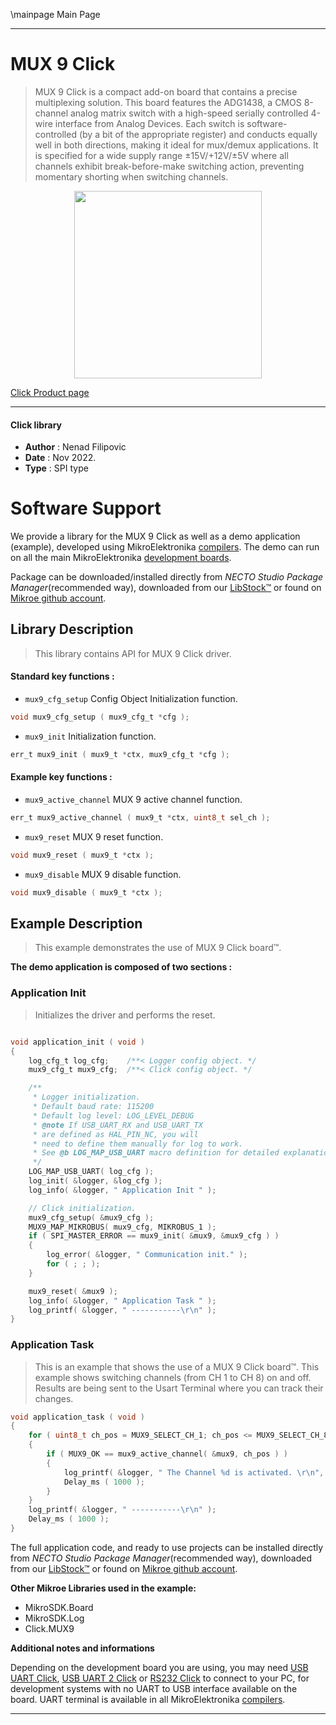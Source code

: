 \mainpage Main Page

---
# MUX 9 Click

> MUX 9 Click is a compact add-on board that contains a precise multiplexing solution. 
> This board features the ADG1438, a CMOS 8-channel analog matrix switch 
> with a high-speed serially controlled 4-wire interface from Analog Devices. 
> Each switch is software-controlled (by a bit of the appropriate register) 
> and conducts equally well in both directions, making it ideal for mux/demux applications. 
> It is specified for a wide supply range ±15V/+12V/±5V where all channels exhibit break-before-make switching action, 
> preventing momentary shorting when switching channels.

<p align="center">
  <img src="https://download.mikroe.com/images/click_for_ide/mux9_click.png" height=300px>
</p>

[Click Product page](https://www.mikroe.com/mux-9-click)

---


#### Click library

- **Author**        : Nenad Filipovic
- **Date**          : Nov 2022.
- **Type**          : SPI type


# Software Support

We provide a library for the MUX 9 Click
as well as a demo application (example), developed using MikroElektronika
[compilers](https://www.mikroe.com/necto-studio).
The demo can run on all the main MikroElektronika [development boards](https://www.mikroe.com/development-boards).

Package can be downloaded/installed directly from *NECTO Studio Package Manager*(recommended way), downloaded from our [LibStock&trade;](https://libstock.mikroe.com) or found on [Mikroe github account](https://github.com/MikroElektronika/mikrosdk_click_v2/tree/master/clicks).

## Library Description

> This library contains API for MUX 9 Click driver.

#### Standard key functions :

- `mux9_cfg_setup` Config Object Initialization function.
```c
void mux9_cfg_setup ( mux9_cfg_t *cfg );
```

- `mux9_init` Initialization function.
```c
err_t mux9_init ( mux9_t *ctx, mux9_cfg_t *cfg );
```

#### Example key functions :

- `mux9_active_channel` MUX 9 active channel function.
```c
err_t mux9_active_channel ( mux9_t *ctx, uint8_t sel_ch );
```

- `mux9_reset` MUX 9 reset function.
```c
void mux9_reset ( mux9_t *ctx );
```

- `mux9_disable` MUX 9 disable function.
```c
void mux9_disable ( mux9_t *ctx );
```

## Example Description

> This example demonstrates the use of MUX 9 Click board™.

**The demo application is composed of two sections :**

### Application Init

> Initializes the driver and performs the reset.

```c

void application_init ( void )
{
    log_cfg_t log_cfg;    /**< Logger config object. */
    mux9_cfg_t mux9_cfg;  /**< Click config object. */

    /** 
     * Logger initialization.
     * Default baud rate: 115200
     * Default log level: LOG_LEVEL_DEBUG
     * @note If USB_UART_RX and USB_UART_TX 
     * are defined as HAL_PIN_NC, you will 
     * need to define them manually for log to work. 
     * See @b LOG_MAP_USB_UART macro definition for detailed explanation.
     */
    LOG_MAP_USB_UART( log_cfg );
    log_init( &logger, &log_cfg );
    log_info( &logger, " Application Init " );

    // Click initialization.
    mux9_cfg_setup( &mux9_cfg );
    MUX9_MAP_MIKROBUS( mux9_cfg, MIKROBUS_1 );
    if ( SPI_MASTER_ERROR == mux9_init( &mux9, &mux9_cfg ) )
    {
        log_error( &logger, " Communication init." );
        for ( ; ; );
    }

    mux9_reset( &mux9 );
    log_info( &logger, " Application Task " );
    log_printf( &logger, " -----------\r\n" );
}

```

### Application Task

> This is an example that shows the use of a MUX 9 Click board™.
> This example shows switching channels (from CH 1 to CH 8) on and off.
> Results are being sent to the Usart Terminal where you can track their changes.

```c
void application_task ( void )
{
    for ( uint8_t ch_pos = MUX9_SELECT_CH_1; ch_pos <= MUX9_SELECT_CH_8; ch_pos++ )
    {
        if ( MUX9_OK == mux9_active_channel( &mux9, ch_pos ) )
        {
            log_printf( &logger, " The Channel %d is activated. \r\n", ( uint16_t ) ch_pos );
            Delay_ms ( 1000 );
        }
    }
    log_printf( &logger, " -----------\r\n" );
    Delay_ms ( 1000 );
}
```

The full application code, and ready to use projects can be installed directly from *NECTO Studio Package Manager*(recommended way), downloaded from our [LibStock&trade;](https://libstock.mikroe.com) or found on [Mikroe github account](https://github.com/MikroElektronika/mikrosdk_click_v2/tree/master/clicks).

**Other Mikroe Libraries used in the example:**

- MikroSDK.Board
- MikroSDK.Log
- Click.MUX9

**Additional notes and informations**

Depending on the development board you are using, you may need
[USB UART Click](https://www.mikroe.com/usb-uart-click),
[USB UART 2 Click](https://www.mikroe.com/usb-uart-2-click) or
[RS232 Click](https://www.mikroe.com/rs232-click) to connect to your PC, for
development systems with no UART to USB interface available on the board. UART
terminal is available in all MikroElektronika
[compilers](https://shop.mikroe.com/compilers).

---
